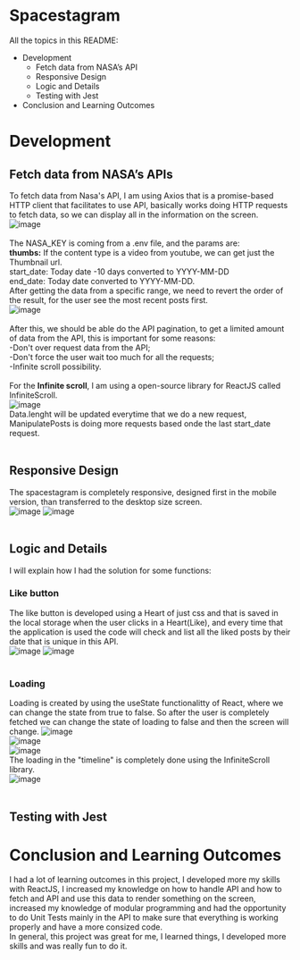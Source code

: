 # Spacestagram

All the topics in this README:
* Development
  * Fetch data from NASA’s API
  * Responsive Design
  * Logic and Details
  * Testing with Jest
* Conclusion and Learning Outcomes

# Development

## Fetch data from NASA’s APIs
To fetch data from Nasa's API, I am using Axios that is a promise-based HTTP client that facilitates to use API, basically works doing HTTP requests to fetch data, so we can display all in the information on the screen.
![image](https://user-images.githubusercontent.com/53789339/133918007-74d99b1b-6aa8-4e57-b163-ee5fa56b67eb.png)
<br><br>The NASA_KEY is coming from a .env file, and the params are:<br>
<b>thumbs:</b> If the content type is a video from youtube, we can get just the Thumbnail url.<br>
start_date: Today date -10 days converted to YYYY-MM-DD<br>
end_date: Today date converted to YYYY-MM-DD.<br>
After getting the data from a specific range, we need to revert the order of the result, for the user see the most recent posts first.<br>
![image](https://user-images.githubusercontent.com/53789339/133918157-6d0dce65-9cc8-4411-ac99-1d02213ef954.png)
<br><br>
After this, we should be able do the API pagination, to get a limited amount of data from the API, this is important for some reasons:<br>
-Don't over request data from the API;<br>
-Don't force the user wait too much for all the requests;<br>
-Infinite scroll possibility.
<br><br>
For the <b>Infinite scroll</b>, I am using a open-source library for ReactJS called InfiniteScroll.<br>
![image](https://user-images.githubusercontent.com/53789339/133918332-ec925cc1-5a73-4789-a9e2-d74ea0a21c5e.png)
<br>Data.lenght will be updated everytime that we do a new request, ManipulatePosts is doing more requests based onde the last start_date request.<br><br>

## Responsive Design
The spacestagram is completely responsive, designed first in the mobile version, than transferred to the desktop size screen.<br>
![image](https://user-images.githubusercontent.com/53789339/133974325-3435dfa1-2d04-47b5-8dd8-79976f68997b.png)
![image](https://user-images.githubusercontent.com/53789339/133974407-94b5e2a1-0675-4103-95dd-a45f9258099c.png)
<br><br>

## Logic and Details
I will explain how I had the solution for some functions:<br>
### Like button
The like button is developed using a Heart of just css and that is saved in the local storage when the user clicks in a Heart(Like), and every time that the application is used the code will check and list all the liked posts by their date that is unique in this API.<br>
![image](https://user-images.githubusercontent.com/53789339/133974694-561b11cd-a3d4-4db9-bb0d-151a0b385565.png)
![image](https://user-images.githubusercontent.com/53789339/133974733-76942856-118a-4341-aace-ecbb86d12338.png)
<br><br>
### Loading
Loading is created by using the useState functionalitty of React, where we can change the state from true to false. So after the user is completely fetched we can change the state of loading to false and then the screen will change.
![image](https://user-images.githubusercontent.com/53789339/133975096-215d17e5-0775-4827-8a05-984ec2a1994a.png)<br>
![image](https://user-images.githubusercontent.com/53789339/133975119-2fcb4eae-7ce0-4690-8492-a1b5cee6dc2b.png)<br>
![image](https://user-images.githubusercontent.com/53789339/133975268-f595590c-2d3a-4914-a91e-10aab1b077c6.png)<br>
The loading in the "timeline" is completely done using the InfiniteScroll library.<br>
![image](https://user-images.githubusercontent.com/53789339/133975188-5aa64544-3a68-418a-894f-f4c1b3e6f3df.png)
<br><br>

## Testing with Jest

# Conclusion and Learning Outcomes
I had a lot of learning outcomes in this project, I developed more my skills with ReactJS, I increased my knowledge on how to handle API and how to fetch and API and use this data to render something on the screen, increased my knowledge of modular programming and had the opportunity to do Unit Tests mainly in the API to make sure that everything is working properly and have a more consized code.<br>
In general, this project was great for me, I learned things, I developed more skills and was really fun to do it.
